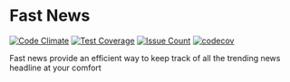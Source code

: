 # Fast News

[![Code Climate](https://codeclimate.com/github/Boluwatifes/fast-news/badges/gpa.svg)](https://codeclimate.com/github/Boluwatifes/fast-news)
[![Test Coverage](https://codeclimate.com/github/Boluwatifes/fast-news/badges/coverage.svg)](https://codeclimate.com/github/Boluwatifes/fast-news/coverage)
[![Issue Count](https://codeclimate.com/github/Boluwatifes/fast-news/badges/issue_count.svg)](https://codeclimate.com/github/Boluwatifes/fast-news)
[![codecov](https://codecov.io/gh/Boluwatifes/fast-news/branch/master/graph/badge.svg)](https://codecov.io/gh/Boluwatifes/fast-news)

Fast news provide an efficient way to keep track of all the trending news headline at your comfort
